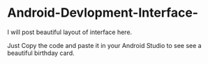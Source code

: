# Android-Devlopment-Interface-
I will post beautiful layout of interface here.

Just Copy the code and paste it in your Android Studio to see see a beautiful birthday card.
